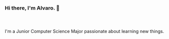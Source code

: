 ### Hi there, I'm Alvaro. 👋 <br /> <br /> <br />

I'm a Junior Computer Science Major passionate about learning new things. <br /> <br />

<!--
**alvaradoavocado/alvaradoavocado** is a ✨ _special_ ✨ repository because its `README.md` (this file) appears on your GitHub profile.

Here are some ideas to get you started:

- 🔭 I’m currently working on ...
- 🌱 I’m currently learning ...
- 👯 I’m looking to collaborate on ...
- 🤔 I’m looking for help with ...
- 💬 Ask me about ...
- 📫 How to reach me: ...
- 😄 Pronouns: ...
- ⚡ Fun fact: ...
-->
